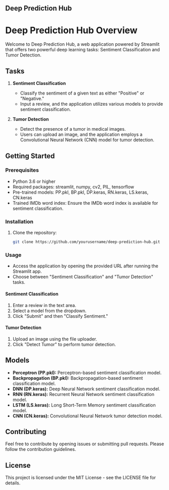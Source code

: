 ## Deep Prediction Hub

# Deep Prediction Hub Overview

Welcome to Deep Prediction Hub, a web application powered by Streamlit that offers two powerful deep learning tasks: Sentiment Classification and Tumor Detection.

## Tasks

1. **Sentiment Classification**
   - Classify the sentiment of a given text as either "Positive" or "Negative."
   - Input a review, and the application utilizes various models to provide sentiment classification.

2. **Tumor Detection**
   - Detect the presence of a tumor in medical images.
   - Users can upload an image, and the application employs a Convolutional Neural Network (CNN) model for tumor detection.

## Getting Started

### Prerequisites

- Python 3.6 or higher
- Required packages: streamlit, numpy, cv2, PIL, tensorflow
- Pre-trained models: PP.pkl, BP.pkl, DP.keras, RN.keras, LS.keras, CN.keras
- Trained IMDb word index: Ensure the IMDb word index is available for sentiment classification.

### Installation

1. Clone the repository:
   ```bash
   git clone https://github.com/yourusername/deep-prediction-hub.git
   ```

### Usage

- Access the application by opening the provided URL after running the Streamlit app.
- Choose between "Sentiment Classification" and "Tumor Detection" tasks.

#### Sentiment Classification

1. Enter a review in the text area.
2. Select a model from the dropdown.
3. Click "Submit" and then "Classify Sentiment."

#### Tumor Detection

1. Upload an image using the file uploader.
2. Click "Detect Tumor" to perform tumor detection.

## Models

- **Perceptron (PP.pkl):** Perceptron-based sentiment classification model.
- **Backpropagation (BP.pkl):** Backpropagation-based sentiment classification model.
- **DNN (DP.keras):** Deep Neural Network sentiment classification model.
- **RNN (RN.keras):** Recurrent Neural Network sentiment classification model.
- **LSTM (LS.keras):** Long Short-Term Memory sentiment classification model.
- **CNN (CN.keras):** Convolutional Neural Network tumor detection model.

## Contributing

Feel free to contribute by opening issues or submitting pull requests. Please follow the contribution guidelines.

## License

This project is licensed under the MIT License - see the LICENSE file for details.
